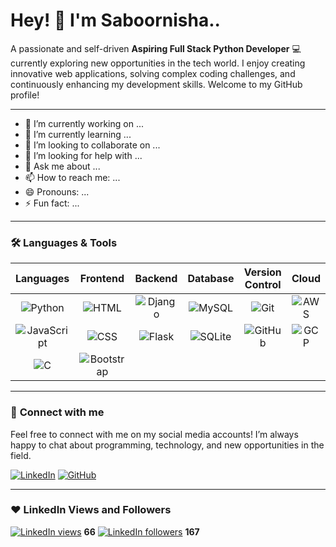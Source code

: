 # Hey! 👋 I'm Saboornisha..

A passionate and self-driven **Aspiring Full Stack Python Developer** 💻 currently exploring new opportunities in the tech world. I enjoy creating innovative web applications, solving complex coding challenges, and continuously enhancing my development skills. Welcome to my GitHub profile!

---
- 🔭 I’m currently working on ...
- 🌱 I’m currently learning ...
- 👯 I’m looking to collaborate on ...
- 🤔 I’m looking for help with ...
- 💬 Ask me about ...
- 📫 How to reach me: ...
- 😄 Pronouns: ...
- ⚡ Fun fact: ...
---
### 🛠️ **Languages & Tools** 

| **Languages** | **Frontend** | **Backend** | **Database** | **Version Control** | **Cloud** |
|:------------:|:------------:|:-----------:|:------------:|:------------------:|:--------:|
| ![Python](https://img.shields.io/badge/-Python-3776AB?style=flat&logo=Python&logoColor=white)   | ![HTML](https://img.shields.io/badge/-HTML5-E34F26?style=flat&logo=HTML5&logoColor=white)   | ![Django](https://img.shields.io/badge/-Django-092E20?style=flat&logo=Django&logoColor=white) | ![MySQL](https://img.shields.io/badge/-MySQL-4479A1?style=flat&logo=MySQL&logoColor=white)   | ![Git](https://img.shields.io/badge/-Git-F05032?style=flat&logo=Git&logoColor=white)   | ![AWS](https://img.shields.io/badge/-AWS-232F3E?style=flat&logo=Amazon-AWS&logoColor=white)   |
| ![JavaScript](https://img.shields.io/badge/-JavaScript-F7DF1E?style=flat&logo=JavaScript&logoColor=black)   | ![CSS](https://img.shields.io/badge/-CSS3-1572B6?style=flat&logo=CSS3&logoColor=white)  | ![Flask](https://img.shields.io/badge/-Flask-000000?style=flat&logo=Flask&logoColor=white)   | ![SQLite](https://img.shields.io/badge/-SQLite-003B57?style=flat&logo=SQLite&logoColor=white)  | ![GitHub](https://img.shields.io/badge/-GitHub-181717?style=flat&logo=GitHub&logoColor=white)  | ![GCP](https://img.shields.io/badge/-GCP-4285F4?style=flat&logo=Google-Cloud&logoColor=white)  |
| ![C](https://img.shields.io/badge/-C-A8B9CC?style=flat&logo=C&logoColor=white)     | ![Bootstrap](https://img.shields.io/badge/-Bootstrap-563D7C?style=flat&logo=Bootstrap&logoColor=white)   |    |  |   |  |

---

### 💬 **Connect with me** 

Feel free to connect with me on my social media accounts! I’m always happy to chat about programming, technology, and new opportunities in the field.

[![LinkedIn](https://img.shields.io/badge/-LinkedIn-0077B5?style=flat&logo=Linkedin&logoColor=white)](https://linkedin.com/in/saboornisha)
[![GitHub](https://img.shields.io/badge/-GitHub-181717?style=flat&logo=github&logoColor=white)](https://github.com/Saboornisha)

---

### ❤ **LinkedIn Views and Followers**

[![LinkedIn views](https://img.shields.io/badge/-Profile%20Views-0A66C2?style=flat&logo=LinkedIn&logoColor=white)](https://linkedin.com/in/saboornisha) **66**
[![LinkedIn followers](https://img.shields.io/badge/-Followers-0A66C2?style=flat&logo=LinkedIn&logoColor=white)](https://linkedin.com/in/saboornisha) **167**

